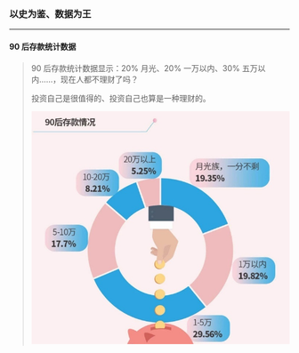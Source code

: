 ### 以史为鉴、数据为王

---

#### 90 后存款统计数据
> 90 后存款统计数据显示：20% 月光、20% 一万以内、30% 五万以内……，现在人都不理财了吗？
>
> 投资自己是很值得的、投资自己也算是一种理财的。
>
> ![90后存款统计数据](/配图/001_6/001_6-001.jpg)

